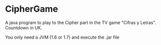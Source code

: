 CipherGame
==========

A java program to play to the Cipher part in the TV game "Cifras y Letras". Countdown in UK.

You only need a JVM (1.6 or 1.7) and execute the .jar file 
